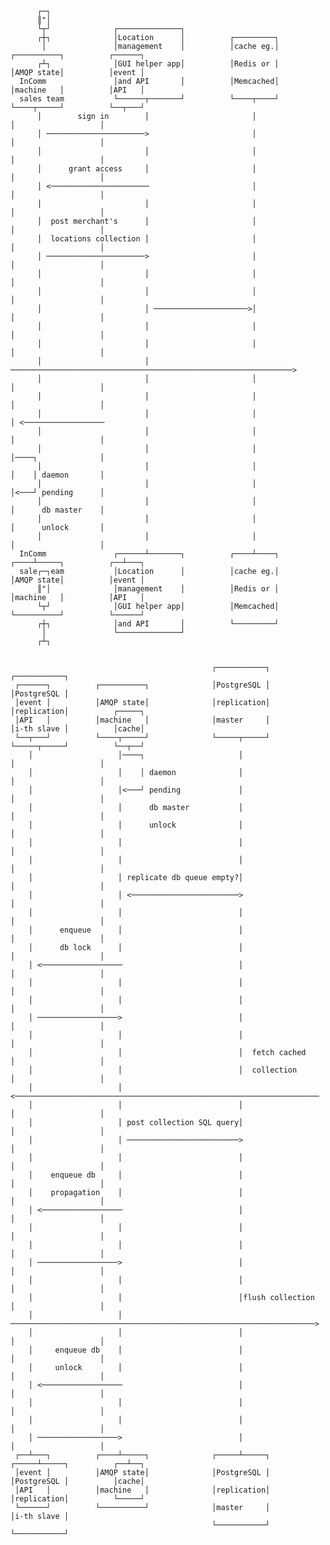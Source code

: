           ┌─┐                                                                                           
          ║"│                                                                                           
          └┬┘              ┌──────────────┐                                                             
          ┌┼┐              │Location      │          ┌─────────┐                                        
           │               │management    │          │cache eg.│          ┌──────────┐          ┌──────┐
          ┌┴┐              │GUI helper app│          │Redis or │          │AMQP state│          │event │
      InComm               │and API       │          │Memcached│          │machine   │          │API   │
      sales team           └──────┬───────┘          └────┬────┘          └────┬─────┘          └──┬───┘
          │        sign in        │                       │                    │                   │    
          │ ──────────────────────>                       │                    │                   │    
          │                       │                       │                    │                   │    
          │      grant access     │                       │                    │                   │    
          │ <──────────────────────                       │                    │                   │    
          │                       │                       │                    │                   │    
          │  post merchant's      │                       │                    │                   │    
          │  locations collection │                       │                    │                   │    
          │ ──────────────────────>                       │                    │                   │    
          │                       │                       │                    │                   │    
          │                       │                       │                    │                   │    
          │                       │ ─────────────────────>│                    │                   │    
          │                       │                       │                    │                   │    
          │                       │                       │                    │                   │    
          │                       │ ───────────────────────────────────────────────────────────────>    
          │                       │                       │                    │                   │    
          │                       │                       │                    │                   │    
          │                       │                       │                    │ <──────────────────    
          │                       │                       │                    │                   │    
          │                       │                       │                    │────┐              │    
          │                       │                       │                    │    │ daemon       │    
          │                       │                       │                    │<───┘ pending      │    
          │                       │                       │                    │      db master    │    
          │                       │                       │                    │      unlock       │    
          │                       │                       │                    │                   │    
      InComm               ┌──────┴───────┐          ┌────┴────┐          ┌────┴─────┐          ┌──┴───┐
      sale┌─┐eam           │Location      │          │cache eg.│          │AMQP state│          │event │
          ║"│              │management    │          │Redis or │          │machine   │          │API   │
          └┬┘              │GUI helper app│          │Memcached│          └──────────┘          └──────┘
          ┌┼┐              │and API       │          └─────────┘                                        
           │               └──────────────┘                                                             
          ┌┴┐                                                                                           
                                                                                                                                                                                                                          
                                                                                                                  
                                                 ┌───────────┐          ┌───────────┐                 
     ┌──────┐          ┌──────────┐              │PostgreSQL │          │PostgreSQL │                 
     │event │          │AMQP state│              │replication│          │replication│          ┌─────┐
     │API   │          │machine   │              │master     │          │i-th slave │          │cache│
     └──┬───┘          └────┬─────┘              └─────┬─────┘          └─────┬─────┘          └──┬──┘
        │                   │────┐                     │                      │                   │   
        │                   │    │ daemon              │                      │                   │   
        │                   │<───┘ pending             │                      │                   │   
        │                   │      db master           │                      │                   │   
        │                   │      unlock              │                      │                   │   
        │                   │                          │                      │                   │   
        │                   │                          │                      │                   │   
        │                   │ replicate db queue empty?│                      │                   │   
        │                   │ <────────────────────────>                      │                   │   
        │                   │                          │                      │                   │   
        │      enqueue      │                          │                      │                   │   
        │      db lock      │                          │                      │                   │   
        │ <──────────────────                          │                      │                   │   
        │                   │                          │                      │                   │   
        │                   │                          │                      │                   │   
        │ ──────────────────>                          │                      │                   │   
        │                   │                          │                      │                   │   
        │                   │                          │  fetch cached        │                   │   
        │                   │                          │  collection          │                   │   
        │                   │ <────────────────────────────────────────────────────────────────────   
        │                   │                          │                      │                   │   
        │                   │ post collection SQL query│                      │                   │   
        │                   │ ─────────────────────────>                      │                   │   
        │                   │                          │                      │                   │   
        │    enqueue db     │                          │                      │                   │   
        │    propagation    │                          │                      │                   │   
        │ <──────────────────                          │                      │                   │   
        │                   │                          │                      │                   │   
        │                   │                          │                      │                   │   
        │ ──────────────────>                          │                      │                   │   
        │                   │                          │                      │                   │   
        │                   │                          │flush collection      │                   │   
        │                   │ ────────────────────────────────────────────────────────────────────>   
        │                   │                          │                      │                   │   
        │     enqueue db    │                          │                      │                   │   
        │     unlock        │                          │                      │                   │   
        │ <──────────────────                          │                      │                   │   
        │                   │                          │                      │                   │   
        │                   │                          │                      │                   │   
        │ ──────────────────>                          │                      │                   │   
     ┌──┴───┐          ┌────┴─────┐              ┌─────┴─────┐          ┌─────┴─────┐          ┌──┴──┐
     │event │          │AMQP state│              │PostgreSQL │          │PostgreSQL │          │cache│
     │API   │          │machine   │              │replication│          │replication│          └─────┘
     └──────┘          └──────────┘              │master     │          │i-th slave │                 
                                                 └───────────┘          └───────────┘                 
